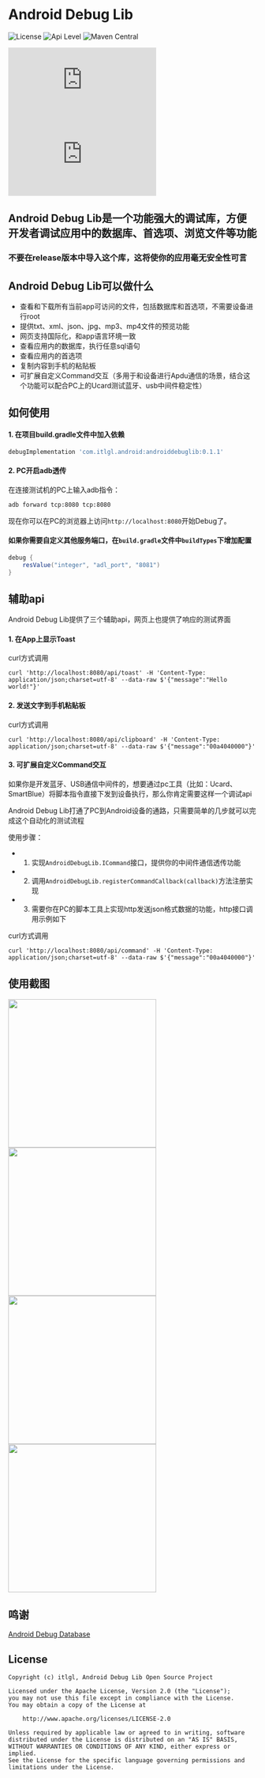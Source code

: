 # Android Debug Lib
![License](https://img.shields.io/badge/license-Apache%202.0-blue.svg)
![Api Level](https://img.shields.io/badge/api-14%2B-brightgreen.svg)
![Maven Central](https://maven-badges.herokuapp.com/maven-central/com.itlgl.android/androiddebuglib/badge.svg)


![English Doc](https://github.com/itlgl/AndroidDebugLib/raw/master/README.md)
![中文文档](https://github.com/itlgl/AndroidDebugLib/raw/master/README-zh.md)

## Android Debug Lib是一个功能强大的调试库，方便开发者调试应用中的数据库、首选项、浏览文件等功能

### **不要在release版本中导入这个库，这将使你的应用毫无安全性可言**

## Android Debug Lib可以做什么

* 查看和下载所有当前app可访问的文件，包括数据库和首选项，不需要设备进行root
* 提供txt、xml、json、jpg、mp3、mp4文件的预览功能
* 网页支持国际化，和app语言环境一致
* 查看应用内的数据库，执行任意sql语句
* 查看应用内的首选项
* 复制内容到手机的粘贴板
* 可扩展自定义Command交互（多用于和设备进行Apdu通信的场景，结合这个功能可以配合PC上的Ucard测试蓝牙、usb中间件稳定性）

## 如何使用

#### 1. 在项目build.gradle文件中加入依赖

```groovy
debugImplementation 'com.itlgl.android:androiddebuglib:0.1.1'
```

#### 2. PC开启adb透传

在连接测试机的PC上输入adb指令：

```cmd
adb forward tcp:8080 tcp:8080
```

现在你可以在PC的浏览器上访问`http://localhost:8080`开始Debug了。

#### 如果你需要自定义其他服务端口，在`build.gradle`文件中`buildTypes`下增加配置

```groovy
debug {
    resValue("integer", "adl_port", "8081")
}
```

## 辅助api

Android Debug Lib提供了三个辅助api，网页上也提供了响应的测试界面

#### 1. 在App上显示Toast

curl方式调用
```
curl 'http://localhost:8080/api/toast' -H 'Content-Type: application/json;charset=utf-8' --data-raw $'{"message":"Hello world!"}'
```

#### 2. 发送文字到手机粘贴板

curl方式调用
```
curl 'http://localhost:8080/api/clipboard' -H 'Content-Type: application/json;charset=utf-8' --data-raw $'{"message":"00a4040000"}'
```

#### 3. 可扩展自定义Command交互

如果你是开发蓝牙、USB通信中间件的，想要通过pc工具（比如：Ucard、SmartBlue）将脚本指令直接下发到设备执行，那么你肯定需要这样一个调试api

Android Debug Lib打通了PC到Android设备的通路，只需要简单的几步就可以完成这个自动化的测试流程

使用步骤：
 - 1. 实现`AndroidDebugLib.ICommand`接口，提供你的中间件通信透传功能
 - 2. 调用`AndroidDebugLib.registerCommandCallback(callback)`方法注册实现
 - 3. 需要你在PC的脚本工具上实现http发送json格式数据的功能，http接口调用示例如下

curl方式调用
```
curl 'http://localhost:8080/api/command' -H 'Content-Type: application/json;charset=utf-8' --data-raw $'{"message":"00a4040000"}'
```

## 使用截图

<img src="https://gitee.com/itlgl/AndroidDebugLib/raw/master/screenshot/1.png" height="300" /><br/>
<img src="https://gitee.com/itlgl/AndroidDebugLib/raw/master/screenshot/2.png" height="300" /><br/>
<img src="https://gitee.com/itlgl/AndroidDebugLib/raw/master/screenshot/3.png" height="300" /><br/>
<img src="https://gitee.com/itlgl/AndroidDebugLib/raw/master/screenshot/4.png" height="300" /><br/>

## 鸣谢

[Android Debug Database](https://github.com/amitshekhariitbhu/Android-Debug-Database)

## License

```
Copyright (c) itlgl, Android Debug Lib Open Source Project

Licensed under the Apache License, Version 2.0 (the "License");
you may not use this file except in compliance with the License.
You may obtain a copy of the License at

    http://www.apache.org/licenses/LICENSE-2.0

Unless required by applicable law or agreed to in writing, software
distributed under the License is distributed on an "AS IS" BASIS,
WITHOUT WARRANTIES OR CONDITIONS OF ANY KIND, either express or implied.
See the License for the specific language governing permissions and
limitations under the License.
```